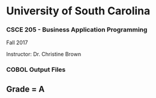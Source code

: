 <h1> University of South Carolina </h1>

<h3> CSCE 205 - Business Application Programming </h3>

  Fall 2017

  Instructor: Dr. Christine Brown

<h3> COBOL Output Files </h3>

<h2> Grade = A </h2>

